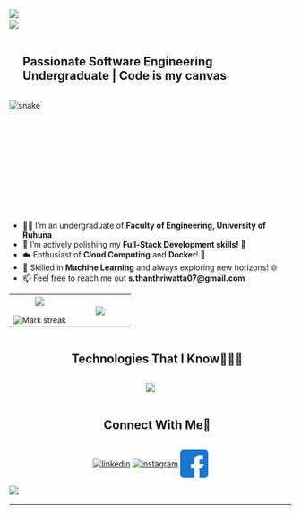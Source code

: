 
<!--horizontal divider(gradiant)-->
<img src="https://user-images.githubusercontent.com/73097560/115834477-dbab4500-a447-11eb-908a-139a6edaec5c.gif">

<!--h1 without bottom border-->
<div id="user-content-toc" align="left">
 
   <img width="500" src="https://readme-typing-svg.herokuapp.com/?font=Roboto&weight=900&size=40=true&vCenter=true&width=500&height=70&duration=4000&color=B3B3B3&lines=Hello+There!+👋;+I'm+Sandunika!;" />
 
</div>





<!--h2 without bottom border-->
<div id="user-content-toc">
  <ul align="left">
    <summary><h2 style="display: inline-block">Passionate Software Engineering Undergraduate | Code is my canvas</h2></summary>
  </ul>
</div>

<!--- snake -->
<div style="display: flex;">
  <img align="right" top="0" height="200" width="200" src="https://octodex.github.com/images/daftpunktocat-guy.gif" alt="snake" /></div>

<div>
  <!--Intro start-->
  <ul>
    <li>👩‍🎓 I’m an undergraduate of <strong>Faculty of Engineering, University of Ruhuna</strong></li>
    <li>🚀 I’m actively polishing my <strong>Full-Stack Development skills!</strong> 🌟</li>
    <li>☁️ Enthusiast of <strong>Cloud Computing</strong> and <strong>Docker</strong>! 🐳</li>
    <li>🤖 Skilled in <strong>Machine Learning</strong> and always exploring new horizons! 🌐</li>
    <li>📫 Feel free to reach me out <strong>s.thanthriwatta07@gmail.com</strong></li>
  </ul>
  <!--Intro end-->
</div>







<!--- stats & Trophy (start) -->
<p align="center">
  <!--- stats (start) -->
<table align="center">
<tr border="none">
<td width="50%" align="center">
  
  <img  align="center"  src="https://github-readme-stats.vercel.app/api?username=SandunikaThanthriwatta&theme=dark&show_icons=true&count_private=true" />
  <br></br>
  <img  title="🔥 Get streak stats for your profile at git.io/streak-stats" alt="Mark streak" src="https://github-readme-streak-stats.herokuapp.com/?user=1010nishant&theme=dark&hide_border=false" /> 
</td>

<td width="50%" align="center">

  <img  align="center"  src="https://github-readme-stats.anuraghazra1.vercel.app/api/top-langs/?username=SandunikaThanthriwatta&theme=dark&hide_border=false&no-bg=true&no-frame=true&langs_count=10"/>
  
  </td>
</tr>
</table>
<!--- stats (end) -->



</p>        
<!--- stats (end) -->


<!--h1 without bottom border-->
<div id="user-content-toc">
  <ul align="center">
    <summary><h2 style="display: inline-block">Technologies That I Know👨🏻‍💻</h2></summary>
  </ul>
</div>
<!--tech stack icons-->
<p align="center">
<a href="https://skillicons.dev">
    <img src="https://skillicons.dev/icons?i=java,py,cpp,c,javascript,react,express,css,docker,aws,html,mongodb,mysql,nodejs,php,postman,qt,redux,tailwind,tensorflow,keras&perline=14" />
  </a>
</p>


<!-- Connect with me -->
<!--h2 without bottom border-->
<div id="user-content-toc">
  <ul align="center">
    <summary><h2 style="display: inline-block">Connect With Me🤝</h2></summary>
  </ul>
</div>

<!--icons and links-->
<p align="center">
<a href="https://www.linkedin.com/in/sandunika-thanthriwatta?utm_source=share&utm_campaign=share_via&utm_content=profile&utm_medium=ios_app" target="blank"><img align="center" src="https://user-images.githubusercontent.com/88904952/234979284-68c11d7f-1acc-4f0c-ac78-044e1037d7b0.png" alt="linkedin" height="50" width="50" /></a>
<a href="https://www.instagram.com/sandunika_thanthriwatta?igsh=emlpa3RvM3Nod2x4&utm_source=qr" target="blank"><img align="center" src="https://user-images.githubusercontent.com/88904952/234981169-2dd1e58f-4b7e-468c-8213-034ba62156c3.png" alt="instagram" height="50" width="50" /></a>
<a href="https://www.facebook.com/sandunika.thanthriwatta.3?mibextid=LQQJ4d" target="blank"><img align="center" src="https://raw.githubusercontent.com/SubhadeepZilong/SubhadeepZilong/main/icons/Social/facebook.svg" alt="facebook" height="50" width="50" /></a>


</p>


<!--profile visit count-->
<!--<div align="center">-->
  
<!--[![](https://visitcount.itsvg.in/api?id=SandunikaThanthriwatta&icon=3&color=6)](https://visitcount.itsvg.in)-->
  
<!--</div>-->


<!--horizontal divider(gradiant)-->
<img src="https://user-images.githubusercontent.com/73097560/115834477-dbab4500-a447-11eb-908a-139a6edaec5c.gif">

----------------------------------------------------------------------
